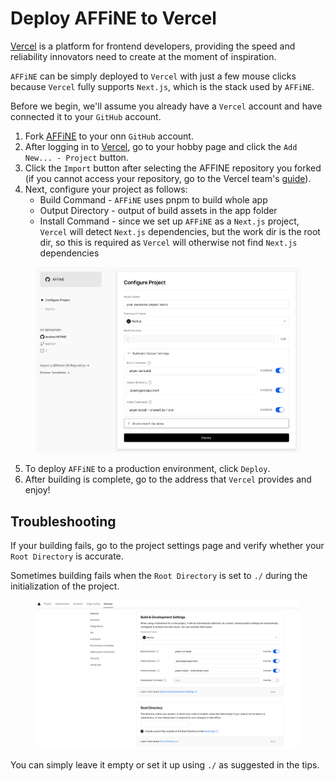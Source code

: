 # Deploy AFFiNE to Vercel
[Vercel](https://vercel.com) is a platform for frontend developers, providing the speed and reliability innovators need to create at the moment of inspiration.

`AFFiNE` can be simply deployed to `Vercel` with just a few mouse clicks because `Vercel` fully supports `Next.js`, which is the stack used by `AFFiNE`.

Before we begin, we'll assume you already have a `Vercel` account and have connected it to your `GitHub` account.

1. Fork [AFFiNE](https://github.com/toeverything/AFFiNE) to your onn `GitHub` account.
2. After logging in to [Vercel](https://vercel.com), go to your hobby page and click the `Add New... - Project` button.
3. Click the `Import` button after selecting the AFFINE repository you forked (if you cannot access your repository, go to the Vercel team's [guide](https://vercel.com/docs/concepts/git#deploying-a-git-repository)).
4. Next, configure your project as follows:
    - Build Command - `AFFiNE` uses pnpm to build whole app
    - Output Directory - output of build assets in the app folder
    - Install Command - since we set up `AFFiNE` as a `Next.js` project, `Vercel` will detect `Next.js` dependencies, but the work dir is the root dir, so this is required as `Vercel` will otherwise not find `Next.js` dependencies
<figure><img src="../.gitbook/assets/getting-started_deploy-affine-to-vercel_config-project.png" alt="config project"><figcaption></figcaption></figure>

5. To deploy `AFFiNE` to a production environment, click `Deploy`.
6. After building is complete, go to the address that `Vercel` provides and enjoy!

## Troubleshooting
If your building fails, go to the project settings page and verify whether your `Root Directory` is accurate.

Sometimes building fails when the `Root Directory` is set to `./` during the initialization of the project.

<figure><img src="../.gitbook/assets/getting-started_deploy-affine-to-vercel_set-root-directory.png" alt="set root directory"><figcaption></figcaption></figure>

You can simply leave it empty or set it up using `./` as suggested in the tips.
